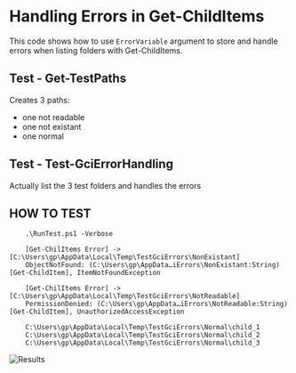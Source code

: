 # Handling Errors in Get-ChildItems

This code shows how to use ```ErrorVariable``` argument to store and handle errors when listing folders with Get-ChildItems.

## Test - Get-TestPaths

Creates 3 paths: 
- one not readable
- one not existant
- one normal

## Test - Test-GciErrorHandling

Actually list the 3 test folders and handles the errors

## HOW TO TEST

```
    .\RunTest.ps1 -Verbose

	[Get-ChilItems Error] -> [C:\Users\gp\AppData\Local\Temp\TestGciErrors\NonExistant]
	ObjectNotFound: (C:\Users\gp\AppData…iErrors\NonExistant:String) [Get-ChildItem], ItemNotFoundException

	[Get-ChilItems Error] -> [C:\Users\gp\AppData\Local\Temp\TestGciErrors\NotReadable]
	PermissionDenied: (C:\Users\gp\AppData…iErrors\NotReadable:String) [Get-ChildItem], UnauthorizedAccessException

	C:\Users\gp\AppData\Local\Temp\TestGciErrors\Normal\child_1
	C:\Users\gp\AppData\Local\Temp\TestGciErrors\Normal\child_2
	C:\Users\gp\AppData\Local\Temp\TestGciErrors\Normal\child_3
```

![Results](https://raw.githubusercontent.com/arsscriptum/PowerShell.Reddit.Support/main/Gci.ErrorHandling/img/err.png)